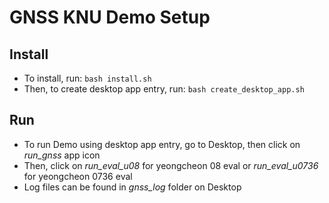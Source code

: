 # GNSS KNU Demo Setup

## Install

- To install, run:
```bash install.sh```
- Then, to create desktop app entry, run:
```bash create_desktop_app.sh```

## Run

- To run Demo using desktop app entry, go to Desktop, then click on *run_gnss* app icon
- Then, click on *run_eval_u08* for yeongcheon 08 eval or *run_eval_u0736* for yeongcheon 0736 eval
- Log files can be found in *gnss_log* folder on Desktop
